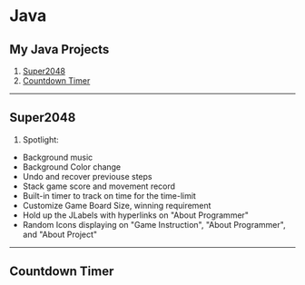 # Java
## My Java Projects
1. [Super2048](#super2048)
2. [Countdown Timer](#countdown-timer)
---


## Super2048
1. Spotlight:
 * Background music
 * Background Color change
 * Undo and recover previouse steps
* Stack game score and movement record
* Built-in timer to track on time for the time-limit
* Customize Game Board Size, winning requirement
* Hold up the JLabels with hyperlinks on "About Programmer"
* Random Icons displaying on "Game Instruction", "About Programmer", and "About Project" 

---



## Countdown Timer
